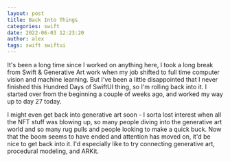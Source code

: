 ```yaml
---
layout: post
title: Back Into Things
categories: swift
date: 2022-06-03 12:23:20
author: alex
tags: swift swiftui
---
```


It's been a long time since I worked on anything here, I took a long break from Swift & Generative Art work when my job shifted to full time computer vision and machine learning. But I've been a little disappointed that I never finished this Hundred Days of SwiftUI thing, so I'm rolling back into it. I started over from the beginning a couple of weeks ago, and worked my way up to day 27 today.

I might even get back into generative art soon - I sorta lost interest when all the NFT stuff was blowing up, so many people diving into the generative art world and so many rug pulls and people looking to make a quick buck. Now that the boom seems to have ended and attention has moved on, it'd be nice to get back into it. I'd especially like to try connecting generative art, procedural modeling, and ARKit.
